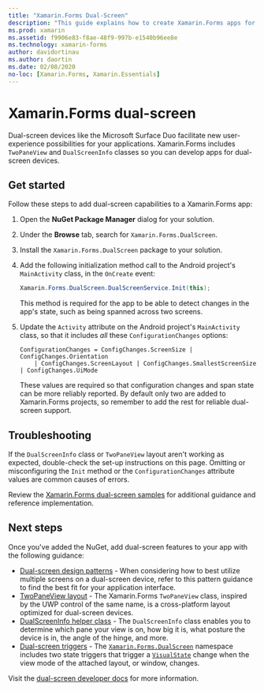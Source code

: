 ```yaml
---
title: "Xamarin.Forms Dual-Screen"
description: "This guide explains how to create Xamarin.Forms apps for dual-screen devices."
ms.prod: xamarin
ms.assetid: f9906e83-f8ae-48f9-997b-e1540b96ee8e
ms.technology: xamarin-forms
author: davidortinau
ms.author: daortin
ms.date: 02/08/2020
no-loc: [Xamarin.Forms, Xamarin.Essentials]
---
```


# Xamarin.Forms dual-screen

Dual-screen devices like the Microsoft Surface Duo facilitate new user-experience possibilities for your applications. Xamarin.Forms includes `TwoPaneView` and `DualScreenInfo` classes so you can develop apps for dual-screen devices.

## Get started

Follow these steps to add dual-screen capabilities to a Xamarin.Forms app:

1. Open the **NuGet Package Manager** dialog for your solution.
2. Under the **Browse** tab, search for `Xamarin.Forms.DualScreen`.
3. Install the `Xamarin.Forms.DualScreen` package to your solution.
4. Add the following initialization method call to the Android project's `MainActivity` class, in the `OnCreate` event:

    ```csharp
    Xamarin.Forms.DualScreen.DualScreenService.Init(this);
    ```

    This method is required for the app to be able to detect changes in the app's state, such as being spanned across two screens.

5. Update the `Activity` attribute on the Android project's `MainActivity` class, so that it includes _all_ these `ConfigurationChanges` options:

    ```@csharp
    ConfigurationChanges = ConfigChanges.ScreenSize | ConfigChanges.Orientation
        | ConfigChanges.ScreenLayout | ConfigChanges.SmallestScreenSize | ConfigChanges.UiMode
    ```

    These values are required so that configuration changes and span state can be more reliably reported. By default only two are added to Xamarin.Forms projects, so remember to add the rest for reliable dual-screen support.

## Troubleshooting

If the `DualScreenInfo` class or `TwoPaneView` layout aren't working as expected, double-check the set-up instructions on this page. Omitting or misconfiguring the `Init` method or the `ConfigurationChanges` attribute values are common causes of errors.

Review the [Xamarin.Forms dual-screen samples](https://docs.microsoft.com/dual-screen/xamarin/samples) for additional guidance and reference implementation.

## Next steps

Once you've added the NuGet, add dual-screen features to your app with the following guidance:

- [Dual-screen design patterns](design-patterns.md) - When considering how to best utilize multiple screens on a dual-screen device, refer to this pattern guidance to find the best fit for your application interface.
- [TwoPaneView layout](twopaneview.md) - The Xamarin.Forms `TwoPaneView` class, inspired by the UWP control of the same name, is a cross-platform layout optimized for dual-screen devices.
- [DualScreenInfo helper class](dual-screen-info.md) - The `DualScreenInfo` class enables you to determine which pane your view is on, how big it is, what posture the device is in, the angle of the hinge, and more.
- [Dual-screen triggers](triggers.md) - The [`Xamarin.Forms.DualScreen`](xref:Xamarin.Forms.DualScreen) namespace includes two state triggers that trigger a [`VisualState`](xref:Xamarin.Forms.VisualState) change when the view mode of the attached layout, or window, changes.

Visit the [dual-screen developer docs](https://docs.microsoft.com/dual-screen/) for more information.
